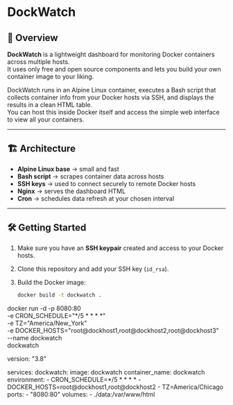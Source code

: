 # DockWatch

## 🚀 Overview
**DockWatch** is a lightweight dashboard for monitoring Docker containers across multiple hosts.  
It uses only free and open source components and lets you build your own container image to your liking.  

DockWatch runs in an Alpine Linux container, executes a Bash script that collects container info from your Docker hosts via SSH, and displays the results in a clean HTML table.  
You can host this inside Docker itself and access the simple web interface to view all your containers.

---

## 🏗️ Architecture
- **Alpine Linux base** → small and fast
- **Bash script** → scrapes container data across hosts
- **SSH keys** → used to connect securely to remote Docker hosts
- **Nginx** → serves the dashboard HTML
- **Cron** → schedules data refresh at your chosen interval

---

## 🛠️ Getting Started
1. Make sure you have an **SSH keypair** created and access to your Docker hosts.  
2. Clone this repository and add your SSH key (`id_rsa`).  
3. Build the Docker image:

   ```bash
   docker build -t dockwatch .


docker run -d -p 8080:80 \
  -e CRON_SCHEDULE="*/5 * * * *" \
  -e TZ="America/New_York" \
  -e DOCKER_HOSTS="root@dockhost1,root@dockhost2,root@dockhost3" \
  --name dockwatch \
  dockwatch

version: "3.8"

services:
  dockwatch:
    image: dockwatch
    container_name: dockwatch
    environment:
      - CRON_SCHEDULE=*/5 * * * *
      - DOCKER_HOSTS=root@dockhost1,root@dockhost2
      - TZ=America/Chicago
    ports:
      - "8080:80"
    volumes:
      - ./data:/var/www/html

